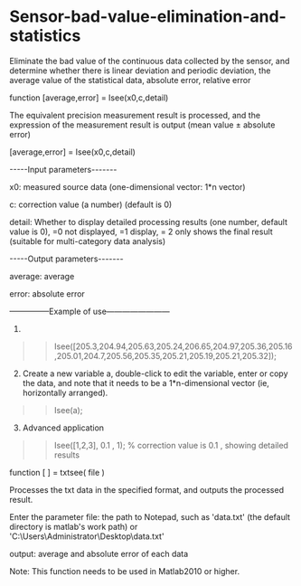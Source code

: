 # Sensor-bad-value-elimination-and-statistics
Eliminate the bad value of the continuous data collected by the sensor, and determine whether there is linear deviation and periodic deviation, the average value of the statistical data, absolute error, relative error

function [average,error] = Isee(x0,c,detail)

The equivalent precision measurement result is processed, and the expression of the measurement result is output (mean value ± absolute error)

[average,error] = Isee(x0,c,detail)

-----Input parameters-------

x0: measured source data (one-dimensional vector: 1*n vector)

c: correction value (a number) (default is 0)

detail: Whether to display detailed processing results (one number, default value is 0), =0 not displayed, =1 display, = 2 only shows the final result (suitable for multi-category data analysis)

-----Output parameters-------

average: average

error: absolute error

—————Example of use————————

 1.
 >>Isee([205.3,204.94,205.63,205.24,206.65,204.97,205.36,205.16,205.01,204.7,205.56,205.35,205.21,205.19,205.21,205.32]);

 2. Create a new variable a, double-click to edit the variable, enter or copy the data, and note that it needs to be a 1*n-dimensional vector (ie, horizontally arranged).
 >>Isee(a);

 3. Advanced application
 >>Isee([1,2,3], 0.1 , 1); % correction value is 0.1 , showing detailed results
 
 
 
 
 
 function [ ] = txtsee( file )
 
 Processes the txt data in the specified format, and outputs the processed result.
 
 Enter the parameter file: the path to Notepad, such as 'data.txt' (the default directory is matlab's work path) or 'C:\Users\Administrator\Desktop\data.txt'
 
 output: average and absolute error of each data
 
Note: This function needs to be used in Matlab2010 or higher.
